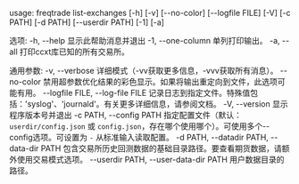 usage: freqtrade list-exchanges [-h] [-v] [--no-color] [--logfile FILE] [-V]
                                [-c PATH] [-d PATH] [--userdir PATH] [-1] [-a]

选项:
  -h, --help            显示此帮助消息并退出
  -1, --one-column      单列打印输出。
  -a, --all             打印ccxt库已知的所有交易所。

通用参数:
  -v, --verbose         详细模式（-vv获取更多信息，-vvv获取所有消息）。
  --no-color            禁用超参数优化结果的彩色显示。如果将输出重定向到文件，此选项可能有用。
  --logfile FILE, --log-file FILE
                        记录日志到指定文件。特殊值包括：'syslog'、'journald'。有关更多详细信息，请参阅文档。
  -V, --version         显示程序版本号并退出
  -c PATH, --config PATH
                        指定配置文件（默认：`userdir/config.json` 或 `config.json`，存在哪个使用哪个）。可使用多个--config选项。可设置为 `-` 从标准输入读取配置。
  -d PATH, --datadir PATH, --data-dir PATH
                        包含交易所历史回测数据的基础目录路径。要查看期货数据，请额外使用交易模式选项。
  --userdir PATH, --user-data-dir PATH
                        用户数据目录的路径。
